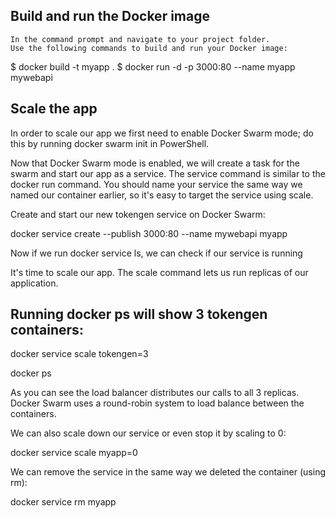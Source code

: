 Build and run the Docker image
---------------------------------------

    In the command prompt and navigate to your project folder.
    Use the following commands to build and run your Docker image:

$ docker build -t myapp .
$ docker run -d -p 3000:80 --name myapp mywebapi

Scale the app
-------------------------------------------------

In order to scale our app we first need to enable Docker Swarm mode; do this by running docker swarm init in PowerShell.

Now that Docker Swarm mode is enabled, we will create a task for the swarm and start our app as a service. The service command is similar to the docker run command. You should name your service the same way we named our container earlier, so it's easy to target the service using scale.

Create and start our new tokengen service on Docker Swarm:

docker service create --publish 3000:80 --name mywebapi myapp

Now if we run docker service ls, we can check if our service is running

It's time to scale our app. The scale command lets us run replicas of our application.


Running docker ps will show 3 tokengen containers:
----------------------------------------------------------
docker service scale tokengen=3

docker ps

As you can see the load balancer distributes our calls to all 3 replicas. Docker Swarm uses a round-robin system to load balance between the containers.

We can also scale down our service or even stop it by scaling to 0:

docker service scale myapp=0

We can remove the service in the same way we deleted the container (using rm):

docker service rm  myapp